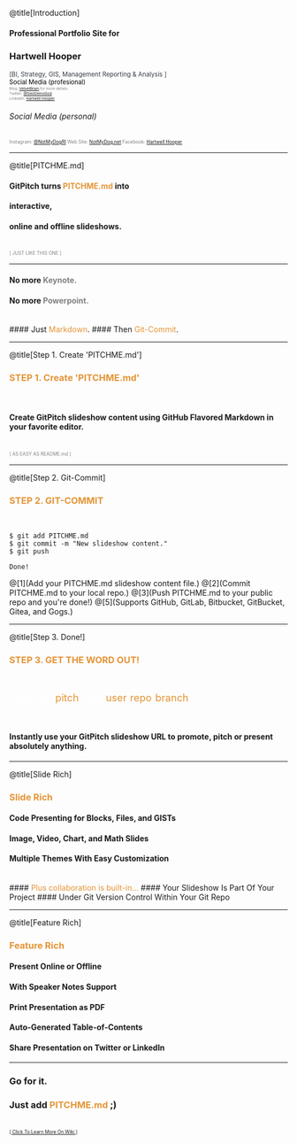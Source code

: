 @title[Introduction]

#### Professional Portfolio Site for 
### Hartwell Hooper

<span style="color: #363b44; font-size: 80%">[BI, Strategy, GIS, Management Reporting & Analysis ]</span>
<br>
<span style="font-size:0.8em; color:black; align=left"> Social Media (profesional)
<br>
<span style="font-size:0.6em; color:gray">Blog: [VelvetBrain](http://velvetbrain.net) for more details.</span>
<br>
<span style="font-size:0.6em; color:gray">Twitter: [@GeoDemoGod](https://twitter.com/geodemogod)</span>
<br>
<span style="font-size:0.6em; color:gray">LinkedIn: [Hartwell Hooper](https://www.linkedin.com/in/hartwell-hooper/) </span>
<br>
###### Social Media (personal)
<span style="font-size:0.6em; color:gray">Instagram: [@NotMyDogRI](https://www.instagram.com/notmydogri/?hl=en) </span>
<span style="font-size:0.6em; color:gray">Web Site: [NotMyDog.net](http://www.notmydog.net) </span>
<span style="font-size:0.6em; color:gray">Facebook: [Hartwell Hooper](https://www.facebook.com/hartwell.hooper) </span>


---
@title[PITCHME.md]

#### GitPitch turns <span style="color: #e49436; text-transform: none">PITCHME.md</span> into
#### interactive,
#### online and offline slideshows.
<br>
<span style="color:gray; font-size:0.6em;">[ JUST LIKE THIS ONE ]</span>

---

#### No more <span style="color: gray">Keynote.</span>
#### No more <span style="color: gray">Powerpoint.</span>
<br>
#### Just <span style="color: #e49436">Markdown</span>.
#### Then <span style="color: #e49436">Git-Commit</span>.

---
@title[Step 1. Create 'PITCHME.md']

### <span style="color: #e49436">STEP 1. Create 'PITCHME.md'</span>
<br>

#### Create GitPitch slideshow content using GitHub Flavored Markdown in your favorite editor.

<br>
<span style="color:gray; font-size:0.6em;">[ AS EASY AS README.md ]</span>

---
@title[Step 2. Git-Commit]

### <span style="color: #e49436">STEP 2. GIT-COMMIT</span>
<br>

```shell
$ git add PITCHME.md
$ git commit -m "New slideshow content."
$ git push

Done!

```

@[1](Add your PITCHME.md slideshow content file.)
@[2](Commit PITCHME.md to your local repo.)
@[3](Push PITCHME.md to your public repo and you're done!)
@[5](Supports GitHub, GitLab, Bitbucket, GitBucket, Gitea, and Gogs.)

---
@title[Step 3. Done!]

### <span style="color: #e49436">STEP 3. GET THE WORD OUT!</span>

<br>

<span style="font-size: 1.3em;"><span style="color:white">htt</span><span style="color:white">ps://git</span><span style="color: #e49436">pitch</span><span style="color: white">.com/<span style="color: #e49436">user</span>/<span style="color: #e49436">repo</span>/<span style="color: #e49436">branch</span></span>

<br>

#### Instantly use your GitPitch slideshow URL to promote, pitch or present absolutely anything.

---
@title[Slide Rich]

### <span style="color: #e49436">Slide Rich</span>

#### Code Presenting for Blocks, Files, and GISTs
#### Image, Video, Chart, and Math Slides
#### Multiple Themes With Easy Customization
<br>
#### <span style="color: #e49436">Plus collaboration is built-in...</span>
#### Your Slideshow Is Part Of Your Project
#### Under Git Version Control Within Your Git Repo

---

@title[Feature Rich]

### <span style="color: #e49436">Feature Rich</span>

#### Present Online or Offline
#### With Speaker Notes Support
#### Print Presentation as PDF
#### Auto-Generated Table-of-Contents
#### Share Presentation on Twitter or LinkedIn

---

### Go for it.
### Just add <span style="color: #e49436; text-transform: none">PITCHME.md</span> ;)
<br>
<a style="font-size:0.6em;" href="https://github.com/gitpitch/gitpitch/wiki">[ Click To Learn More On Wiki ]</a>

